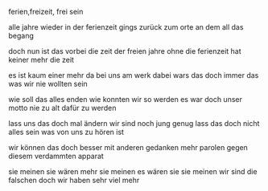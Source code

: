 ferien,freizeit, frei sein

alle jahre wieder
in der ferienzeit
gings zurück zum orte
an dem all das begang

doch nun ist das vorbei
die zeit der freien jahre
ohne die ferienzeit
hat keiner mehr die zeit

es ist kaum einer mehr da
bei uns am werk dabei
wars das doch immer das
was wir nie wollten sein

wie soll das alles enden
wie konnten wir so werden
es war doch unser motto
nie zu alt dafür zu werden

lass uns das doch mal ändern
wir sind noch jung genug
lass das doch nicht alles sein
was von uns zu hören ist

wir können das doch besser
mit anderen gedanken
mehr parolen gegen diesem
verdammten apparat

sie meinen sie wären mehr
sie meinen es wären sie
sie meinen wir sind die falschen
doch wir haben sehr viel mehr
